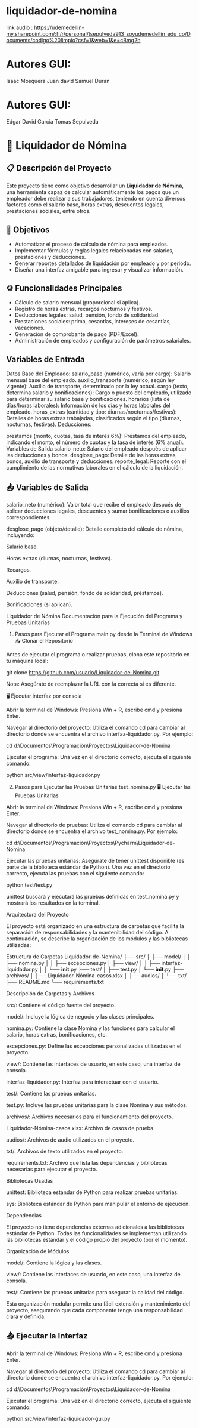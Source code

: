 # liquidador-de-nomina
link audio : https://udemedellin-my.sharepoint.com/:f:/r/personal/tsepulveda913_soyudemedellin_edu_co/Documents/codigo%20limpio?csf=1&web=1&e=cBmg2h
# Autores GUI:

Isaac Mosquera
Juan david 
Samuel Duran

# Autores GUI:
Edgar David Garcia
Tomas Sepulveda
# 💼 Liquidador de Nómina

## 📋 Descripción del Proyecto

Este proyecto tiene como objetivo desarrollar un **Liquidador de Nómina**, una herramienta capaz de calcular automáticamente los pagos que un empleador debe realizar a sus trabajadores, teniendo en cuenta diversos factores como el salario base, horas extras, descuentos legales, prestaciones sociales, entre otros.


## 🎯 Objetivos

- Automatizar el proceso de cálculo de nómina para empleados.
- Implementar fórmulas y reglas legales relacionadas con salarios, prestaciones y deducciones.
- Generar reportes detallados de liquidación por empleado y por periodo.
- Diseñar una interfaz amigable para ingresar y visualizar información.

## ⚙️ Funcionalidades Principales

- Cálculo de salario mensual (proporcional si aplica).
- Registro de horas extras, recargos nocturnos y festivos.
- Deducciones legales: salud, pensión, fondo de solidaridad.
- Prestaciones sociales: prima, cesantías, intereses de cesantías, vacaciones.
- Generación de comprobante de pago (PDF/Excel).
- Administración de empleados y configuración de parámetros salariales.


## Variables de Entrada

Datos Base del Empleado:
salario_base (numérico, varía por cargo): Salario mensual base del empleado.
auxilio_transporte (numérico, según ley vigente): Auxilio de transporte, determinado por la ley actual.
cargo (texto, determina salario y bonificaciones): Cargo o puesto del empleado, utilizado para determinar su salario base y bonificaciones.
horarios (lista de días/horas laborales): Información de los días y horas laborales del empleado.
horas_extras (cantidad y tipo: diurnas/nocturnas/festivas): Detalles de horas extras trabajadas, clasificados según el tipo (diurnas, nocturnas, festivas).
Deducciones:

prestamos (monto, cuotas, tasa de interés 6%): Préstamos del empleado, indicando el monto, el número de cuotas y la tasa de interés (6% anual).
Variables de Salida
salario_neto: Salario del empleado después de aplicar las deducciones y bonos.
desglose_pago: Detalle de las horas extras, bonos, auxilio de transporte y deducciones.
reporte_legal: Reporte con el cumplimiento de las normativas laborales en el cálculo de la liquidación.

## 📤 Variables de Salida

salario_neto (numérico):
Valor total que recibe el empleado después de aplicar deducciones legales, descuentos y sumar bonificaciones o auxilios correspondientes.

desglose_pago (objeto/detalle):
Detalle completo del cálculo de nómina, incluyendo:

Salario base.

Horas extras (diurnas, nocturnas, festivas).

Recargos.

Auxilio de transporte.

Deducciones (salud, pensión, fondo de solidaridad, préstamos).

Bonificaciones (si aplican).



Liquidador de Nómina
Documentación para la Ejecución del Programa y Pruebas Unitarias
1. Pasos para Ejecutar el Programa main.py desde la Terminal de Windows
📥 Clonar el Repositorio

Antes de ejecutar el programa o realizar pruebas, clona este repositorio en tu máquina local:

git clone https://github.com/usuario/Liquidador-de-Nomina.git


Nota: Asegúrate de reemplazar la URL con la correcta si es diferente.

🖥️ Ejecutar interfaz por consola

Abrir la terminal de Windows:
Presiona Win + R, escribe cmd y presiona Enter.

Navegar al directorio del proyecto:
Utiliza el comando cd para cambiar al directorio donde se encuentra el archivo interfaz-liquidador.py. Por ejemplo:

cd d:\Documentos\Programación\Proyectos\Liquidador-de-Nomina


Ejecutar el programa:
Una vez en el directorio correcto, ejecuta el siguiente comando:

python src/view/interfaz-liquidador.py

2. Pasos para Ejecutar las Pruebas Unitarias test_nomina.py
🖥️ Ejecutar las Pruebas Unitarias

Abrir la terminal de Windows:
Presiona Win + R, escribe cmd y presiona Enter.

Navegar al directorio de pruebas:
Utiliza el comando cd para cambiar al directorio donde se encuentra el archivo test_nomina.py. Por ejemplo:

cd d:\Documentos\Programación\Proyectos\Pycharm\Liquidador-de-Nomina


Ejecutar las pruebas unitarias:
Asegúrate de tener unittest disponible (es parte de la biblioteca estándar de Python). Una vez en el directorio correcto, ejecuta las pruebas con el siguiente comando:

python test/test.py


unittest buscará y ejecutará las pruebas definidas en test_nomina.py y mostrará los resultados en la terminal.

Arquitectura del Proyecto

El proyecto está organizado en una estructura de carpetas que facilita la separación de responsabilidades y la mantenibilidad del código. A continuación, se describe la organización de los módulos y las bibliotecas utilizadas:

Estructura de Carpetas
Liquidador-de-Nomina/
├── src/
│   ├── model/
│   │   ├── nomina.py
│   │   ├── excepciones.py
│   ├── view/
│   │   ├── interfaz-liquidador.py
│   │   └── __init__.py
├── test/
│   ├── test.py
│   └── __init__.py
├── archivos/
│   ├── Liquidador-Nómina-casos.xlsx
│   ├── audios/
│   └── txt/
├── README.md
└── requirements.txt

Descripción de Carpetas y Archivos

src/: Contiene el código fuente del proyecto.

model/: Incluye la lógica de negocio y las clases principales.

nomina.py: Contiene la clase Nomina y las funciones para calcular el salario, horas extras, bonificaciones, etc.

excepciones.py: Define las excepciones personalizadas utilizadas en el proyecto.

view/: Contiene las interfaces de usuario, en este caso, una interfaz de consola.

interfaz-liquidador.py: Interfaz para interactuar con el usuario.

test/: Contiene las pruebas unitarias.

test.py: Incluye las pruebas unitarias para la clase Nomina y sus métodos.

archivos/: Archivos necesarios para el funcionamiento del proyecto.

Liquidador-Nómina-casos.xlsx: Archivo de casos de prueba.

audios/: Archivos de audio utilizados en el proyecto.

txt/: Archivos de texto utilizados en el proyecto.

requirements.txt: Archivo que lista las dependencias y bibliotecas necesarias para ejecutar el proyecto.

Bibliotecas Usadas

unittest: Biblioteca estándar de Python para realizar pruebas unitarias.

sys: Biblioteca estándar de Python para manipular el entorno de ejecución.

Dependencias

El proyecto no tiene dependencias externas adicionales a las bibliotecas estándar de Python. Todas las funcionalidades se implementan utilizando las bibliotecas estándar y el código propio del proyecto (por el momento).

Organización de Módulos

model/: Contiene la lógica y las clases.

view/: Contiene las interfaces de usuario, en este caso, una interfaz de consola.

test/: Contiene las pruebas unitarias para asegurar la calidad del código.

Esta organización modular permite una fácil extensión y mantenimiento del proyecto, asegurando que cada componente tenga una responsabilidad clara y definida.

## 📤 Ejecutar la Interfaz
Abrir la terminal de Windows:
Presiona Win + R, escribe cmd y presiona Enter.

Navegar al directorio del proyecto:
Utiliza el comando cd para cambiar al directorio donde se encuentra el archivo interfaz-liquidador.py. Por ejemplo:

cd d:\Documentos\Programación\Proyectos\Liquidador-de-Nomina


Ejecutar el programa:
Una vez en el directorio correcto, ejecuta el siguiente comando:

python src/view/interfaz-liquidador-gui.py
